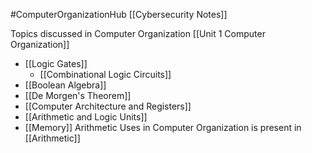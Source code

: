 #ComputerOrganizationHub
[[Cybersecurity Notes]]

Topics discussed in Computer Organization
[[Unit 1 Computer Organization]]
- [[Logic Gates]]
	- [[Combinational Logic Circuits]]
- [[Boolean Algebra]] 
- [[De Morgen's Theorem]]
- [[Computer Architecture and Registers]]
- [[Arithmetic and Logic Units]] 
- [[Memory]]
Arithmetic Uses in Computer Organization is present in [[Arithmetic]]
